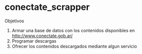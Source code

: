 conectate_scrapper
==================

Objetivos

1. Armar una base de datos con los contenidos disponibles en http://www.conectate.gob.ar/
2. Programar descargas
3. Ofrecer los contenidos descargados mediante algun servicio
